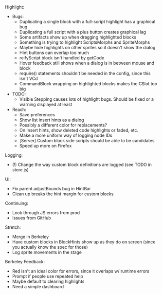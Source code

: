 Highlight:
* Bugs:
  * Duplicating a single block with a full-script highlight has a graphical bug
  * Duplicating a full script with a plus button creates graphical lag
  * Some artifacts show up when dragging highlighted blocks
  * Something is trying to highlight ScriptsMorphs and SpriteMorphs
  * Maybe hide highlights on other sprites so it doesn't show the dialog
  * Hint buttons can overlap too much
  * reifyScript block isn't handled by getCode
  * Hover feedback still shows when a dialog is in between mouse and block
  * require() statements shouldn't be needed in the config, since this isn't VCd
  * CommandBlock wrapping on highlighted blocks makes the CSlot too big
* TODO:
  * Visible Stepping causes lots of highlight bugs. Should be fixed or a warning
    displayed at least
* Reach:
  * Save preferences
  * Show list insert hints as a dialog
  * Possibly a different color for replacements?
  * On insert hints, show deleted code highlights or faded, etc.
  * Make a more uniform way of logging node IDs
  * [Server] Custom block side scripts should be able to be candidates
  * Speed up more on Firefox

Logging:
* (!) Change the way custom block definitions are logged (see TODO in store.js)

UI:
* Fix parent.adjustBounds bug in HintBar
* Clean up breaks the hint margin for custom blocks

Continuing:
* Look through JS errors from prod
* Issues from GitHub

Stretch:
* Merge in Berkeley
* Have custom blocks in BlockHints show up as they do on screen (since you
actually know the spec for those)
* Log sprite movements in the stage

Berkeley Feedback:
- Red isn't an ideal color for errors, since it overlaps w/ runtime errors
- Prompt if people use repeated help
- Maybe default to clearing highlights
- Need a simple dashboard
